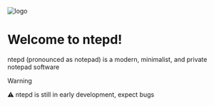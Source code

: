 ![logo](https://github.com/user-attachments/assets/24d61667-b485-4fb6-87db-a4b97b6abf46)

# Welcome to ntepd!

ntepd (pronounced as notepad) is a modern, minimalist, and private notepad software

> [!WARNING]
> ⚠️ ntepd is still in early development, expect bugs

